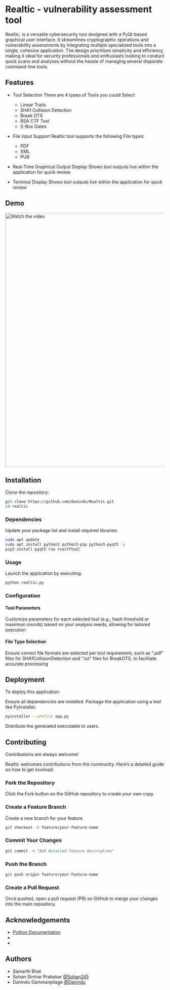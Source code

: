 # Realtic - vulnerability assessment tool

Realtic, is a versatile cybersecurity tool designed with a PyQt based graphical user interface. It streamlines cryptographic operations and vulnerability assessments by integrating multiple specialized tools into a single, cohesive application. The design prioritizes simplicity and efficiency, making it ideal for security professionals and enthusiasts looking to conduct quick scans and analyses without the hassle of managing several disparate command-line tools.


## Features

- Tool Selection 
    There are 4 types of Tools you could Select
     - Linear Trails
    -   SHA1 Collision Detection
    - Break OTS
    - RSA CTF Tool
    - S-Box Gates


- File Input Support
    Realtic tool supports the following File types
    - PDF
    - XML
    - PUB
    

- Real-Time Graphical Output Display
    Shows tool outputs live within the application for quick review

- Terminal Display
    Shows tool outputs live within the application for quick review


## Demo

<a href="https://drive.google.com/file/d/1DZ_Gc6PCG-RoFeZj3NeeNwJ4Y7q-gR2t/view?usp=sharing">
  <img src="https://drive.google.com/thumbnail?id=1DZ_Gc6PCG-RoFeZj3NeeNwJ4Y7q-gR2t" alt="Watch the video" width="800">
</a>

## Installation

Clone the repository:

```bash
git clone https://github.com/danindu/Realtic.git
cd realtic
```

### Dependencies

Update your package list and install required libraries:

```bash
sudo apt update
sudo apt install python3 python3-pip python3-pyqt5 -y
pip3 install pyqt5 rsa rsactftool
```

### Usage

Launch the application by executing:

```bash
python realtic.py
```

### Configuration

#### Tool Parameters

Customize parameters for each selected tool (e.g., hash threshold or maximum
rounds) based on your analysis needs, allowing for tailored execution

#### File Type Selection

Ensure correct file formats are selected per tool requirement, such as “.pdf” files for
SHA1CollisionDetection and “.txt” files for BreakOTS, to facilitate accurate
processing





## Deployment

To deploy this application:

Ensure all dependencies are installed.
Package the application using a tool like PyInstaller.
```bash
pyinstaller --onefile app.py
```
Distribute the generated executable to users.




## Contributing

Contributions are always welcome!

Realtic welcomes contributions from the community. Here’s a detailed guide on how to get involved:

### Fork the Repository

Click the Fork button on the GitHub repository to create your own copy.

### Create a Feature Branch

Create a new branch for your feature

```bash
git checkout -b feature/your-feature-name
```
### Commit Your Changes

```bash
git commit -m "Add detailed feature description"
```

### Push the Branch

```bash
git push origin feature/your-feature-name
```

### Create a Pull Request
Once pushed, open a pull request (PR) on GitHub to merge your changes into the main repository.


## Acknowledgements

 - [Python Documentation](https://awesomeopensource.com/project/elangosundar/awesome-README-templates)
 - [](https://github.com/matiassingers/awesome-readme)
 - [](https://bulldogjob.com/news/449-how-to-write-a-good-readme-for-your-github-project)


## Authors
- Samarth Bhat 
- Sohan Simhar Prabakar [@Sohan245](https://github.com/Sohan245/)
- Danindu Gammanpilage [@Danindu](https://github.com/danindu)
